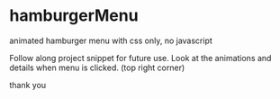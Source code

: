 # hamburgerMenu
animated hamburger menu with css only, no javascript


Follow along project snippet for future use. Look at the animations and details when menu is clicked. (top right corner)


thank you
